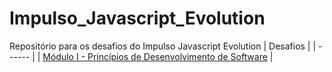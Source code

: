 # Impulso_Javascript_Evolution
Repositório para os desafios do Impulso Javascript Evolution
| Desafios |
| ------ |
| [Módulo I - Princípios de Desenvolvimento de Software][MI] |


[MI]: <https://github.com/joemccann/dillinger/tree/master/plugins/dropbox/README.md>